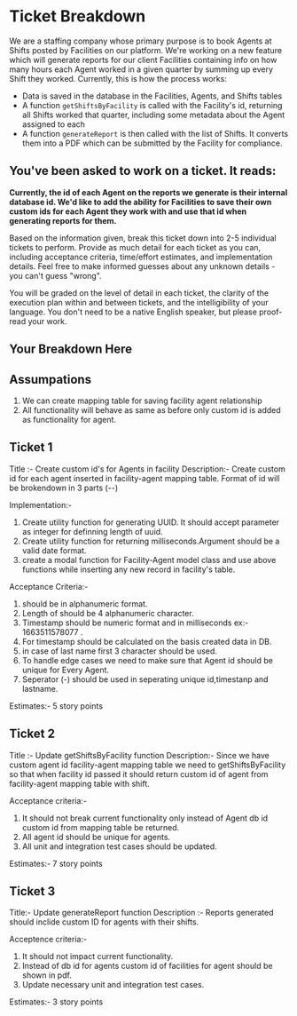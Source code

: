 # Ticket Breakdown
We are a staffing company whose primary purpose is to book Agents at Shifts posted by Facilities on our platform. We're working on a new feature which will generate reports for our client Facilities containing info on how many hours each Agent worked in a given quarter by summing up every Shift they worked. Currently, this is how the process works:

- Data is saved in the database in the Facilities, Agents, and Shifts tables
- A function `getShiftsByFacility` is called with the Facility's id, returning all Shifts worked that quarter, including some metadata about the Agent assigned to each
- A function `generateReport` is then called with the list of Shifts. It converts them into a PDF which can be submitted by the Facility for compliance.

## You've been asked to work on a ticket. It reads:

**Currently, the id of each Agent on the reports we generate is their internal database id. We'd like to add the ability for Facilities to save their own custom ids for each Agent they work with and use that id when generating reports for them.**


Based on the information given, break this ticket down into 2-5 individual tickets to perform. Provide as much detail for each ticket as you can, including acceptance criteria, time/effort estimates, and implementation details. Feel free to make informed guesses about any unknown details - you can't guess "wrong".


You will be graded on the level of detail in each ticket, the clarity of the execution plan within and between tickets, and the intelligibility of your language. You don't need to be a native English speaker, but please proof-read your work.

## Your Breakdown Here


## Assumpations
1) We can create mapping table for saving facility agent relationship
2) All functionality will behave as same as before only custom id is added as functionality for agent.


## Ticket 1
Title :- Create custom id's for Agents in facility
Description:- Create custom id for each agent inserted in facility-agent mapping table.
Format of id will be brokendown in 3 parts (<uniqueID>-<timestamp in milliseconds>-<Facility Name>)

Implementation:-

1) Create utility function for generating UUID. It should accept parameter as integer for definning length of uuid.
2) Create utility function for returning milliseconds.Argument should be a valid date format.
3) create a modal function for Facility-Agent model class and use above functions while inserting any new record in facility's table.

Acceptance Criteria:-

1) <UniqueId> should be in alphanumeric format.
2) Length of <UniqueId> should be 4 alphanumeric character.
2) Timestamp should be numeric format and in milliseconds ex:- 1663511578077  .
3) For timestamp should be calculated on the basis created data in DB.
4) in case of last name first 3 character should be used.
5) To handle edge cases we need to make sure that Agent id should be unique for Every Agent.
6) Seperator (-) should be used in seperating unique id,timestanp and lastname.

Estimates:- 5 story points

## Ticket 2
Title :- Update getShiftsByFacility function
Description:- Since we have custom agent id facility-agent mapping table we need to getShiftsByFacility so that when facility id passed it should return custom id of agent from facility-agent mapping table with shift.

Acceptance criteria:-
1) It should not break current functionality only instead of Agent db id custom id from mapping table be returned.
2) All agent id should be unique for agents.
3) All unit and integration test cases should be updated.

Estimates:- 7 story points

## Ticket 3
Title:- Update generateReport function 
Description :- Reports generated should inclide custom ID for agents with their shifts.

Acceptence criteria:-
1) It should not impact current functionality.
2) Instead of db id for agents custom id of facilities for agent should be shown in pdf.
3) Update necessary unit and integration test cases.

Estimates:- 3 story points